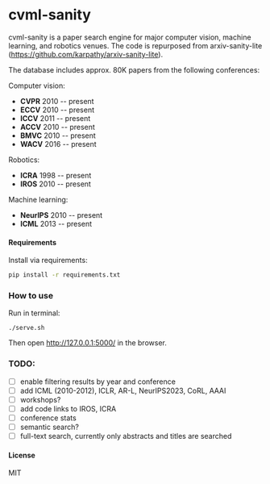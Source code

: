 # cvml-sanity

cvml-sanity is a paper search engine for major computer vision, machine learning, and robotics venues. The code is repurposed from arxiv-sanity-lite (https://github.com/karpathy/arxiv-sanity-lite).

The database includes approx. 80K papers from the following conferences:

Computer vision: 
- **CVPR** 2010 -- present
- **ECCV** 2010 -- present
- **ICCV** 2011 -- present
- **ACCV** 2010 -- present
- **BMVC** 2010 -- present
- **WACV** 2016 -- present

Robotics:
- **ICRA** 1998 -- present
- **IROS** 2010 -- present

Machine learning:
- **NeurIPS** 2010 -- present
- **ICML** 2013 -- present

#### Requirements

 Install via requirements:

 ```bash
 pip install -r requirements.txt
 ```

### How to use

Run in terminal:

```
./serve.sh
```

Then open http://127.0.0.1:5000/ in the browser.


### TODO: 
- [ ] enable filtering results by year and conference
- [ ] add ICML (2010-2012), ICLR, AR-L, NeurIPS2023, CoRL, AAAI
- [ ] workshops?
- [ ] add code links to IROS, ICRA
- [ ] conference stats
- [ ] semantic search?
- [ ] full-text search, currently only abstracts and titles are searched

#### License

MIT
